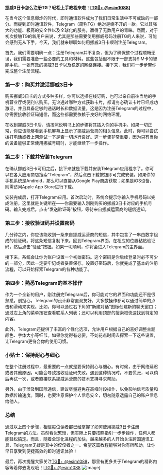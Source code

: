 **挪威3日卡怎么注册TG？轻松上手教程来啦！[[TG💪+ @esim1088](https://t.me/s/esim1088)]**

在当今这个信息爆炸的时代，即时通讯软件成为了我们日常生活中不可或缺的一部分。而提到即时通讯软件，Telegram（简称TG）绝对是绕不开的一款。它以其强大的功能、极高的安全性以及全球化的服务，赢得了无数用户的青睐。然而，对于初次接触TG的新用户来说，尤其是那些需要使用挪威号码注册TG的人来说，可能会感到无从下手。今天，我们就来聊聊如何用挪威3日卡顺利注册Telegram。

首先，我们需要明确一点：注册Telegram并不复杂，但为了确保整个过程顺畅无误，我们需要准备一些必要的工具和材料。这些包括但不限于一部支持SIM卡的智能手机、一张有效的挪威3日卡以及稳定的网络连接。接下来，我们将一步步带你完成整个注册流程。

### 第一步：购买并激活挪威3日卡

购买挪威3日卡的方式多种多样，你可以选择在线订购，也可以亲自前往当地的手机营业厅或便利店购买。无论通过哪种方式获取卡片，都请务必确认卡片已经成功激活，并且具备足够的通话时长和数据流量。这是因为注册Telegram的过程中，你需要接收验证码短信，而这些都需要依赖于良好的网络环境。

在收到挪威3日卡后，请按照说明书上的步骤将其插入你的手机中。如果一切正常，你应该能够看到手机屏幕上显示了挪威运营商的相关信息。此时，你可以尝试拨打电话或者上网测试一下是否一切运行良好。这一步骤非常重要，因为只有当你的设备能够正常使用挪威号码时，才能继续下一步操作。

### 第二步：下载并安装Telegram

在确认挪威3日卡可用之后，接下来就是下载并安装Telegram应用程序了。你可以在各大应用商店搜索“Telegram”，然后点击下载按钮即可完成安装。如果你的手机系统是Android，那么可以直接从Google Play商店获取；如果是iOS设备，则需访问Apple App Store进行下载。

安装完成后，打开Telegram应用。首次启动时，系统会提示你输入手机号码以完成注册。这里就是关键所在——你需要输入刚刚购买的挪威3日卡对应的手机号码。输入完成后，点击“发送验证码”按钮，等待来自挪威运营商的短信通知。

### 第三步：接收验证码并设置密码

几分钟之内，你应该能收到一条来自挪威运营商的短信，其中包含了一串由数字组成的验证码。将这条短信复制下来，回到Telegram界面，在相应的位置粘贴验证码，然后点击“验证”按钮。如果一切顺利，你将会进入Telegram的主界面。

接下来，系统会让你为账户设置一个初始密码。这个密码是你后续登录时必不可少的一部分，因此一定要牢记或者妥善保存。设置好密码后，你就完成了基本的注册流程，可以开始探索Telegram的各种功能了。

### 第四步：熟悉Telegram的基本操作

作为一个全新的用户，刚注册完Telegram后，你可能对它的界面和功能还不是很熟悉。别担心，Telegram的设计非常直观友好，大多数操作都可以通过简单的点击和滑动来实现。比如，你可以通过右下角的“新建对话”图标创建新的聊天窗口；通过左上角的菜单按钮查看联系人列表；还可以利用顶部的搜索框快速找到特定的内容。

此外，Telegram还提供了丰富的个性化选项，允许用户根据自己的喜好调整主题颜色、字体大小等细节。如果你觉得有必要，不妨花点时间去探索一下这些设置，让Telegram更符合你的使用习惯。

### 小贴士：保持耐心与细心

在整个注册过程中，最重要的一点就是要保持耐心与细心。有时候，由于网络延迟或者其他原因，可能会导致接收验证码失败。遇到这种情况时，不要慌张，可以稍后再试一次，或者直接联系挪威运营商的技术支持寻求帮助。

另外，由于涉及到国际通信，建议尽量避免在高峰时段操作，以免影响信号质量和数据传输速度。同时，也要注意保护个人信息安全，切勿随意透露自己的账户信息给他人。

### 总结

通过以上四个步骤，相信每位读者都已经掌握了如何使用挪威3日卡注册Telegram的方法。虽然看似繁琐，但实际上只要按照指引一步步操作，任何人都能轻松搞定。而且，随着全球化进程的加快，越来越多的人开始关注跨国通讯工具，Telegram无疑是其中的佼佼者之一。希望这篇教程能够对你有所帮助，让你早日享受到便捷高效的即时通讯体验！

最后，再次提醒大家关注[TG💪+ @esim1088](https://t.me/s/esim1088)，那里有更多关于Telegram的精彩内容等着你去发现哦！[[TG💪+ @esim1088](https://t.me/s/esim1088) ![Image](https://i.postimg.cc/4NQfJmqS/Snipaste-2025-05-13-00-14-12.png)]